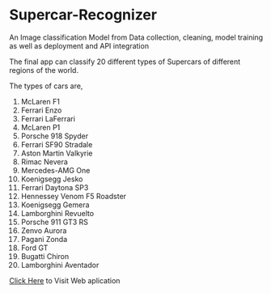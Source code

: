# Supercar-Recognizer
An Image classification Model from Data collection, cleaning, model training as well as deployment and API integration

The final app can classify 20 different types of Supercars of different regions of the world.

The types of cars are,
1. McLaren F1
2. Ferrari Enzo
3. Ferrari LaFerrari
4. McLaren P1
5. Porsche 918 Spyder
6. Ferrari SF90 Stradale
7. Aston Martin Valkyrie
8. Rimac Nevera
9. Mercedes-AMG One
10. Koenigsegg Jesko
11. Ferrari Daytona SP3
12. Hennessey Venom F5 Roadster
13. Koenigsegg Gemera
14. Lamborghini Revuelto
15. Porsche 911 GT3 RS
16.  Zenvo Aurora
17. Pagani Zonda
18. Ford GT
19. Bugatti Chiron
20. Lamborghini Aventador

[Click Here](https://ishtiaque-146.github.io/Supercar-Recognizer/) to Visit Web aplication

